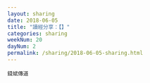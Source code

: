 ```yaml
---
layout: sharing
date: 2018-06-05
title: "讀經分享：【】"
categories: sharing
weekNum: 20
dayNum: 2
permalink: /sharing/2018-06-05-sharing.html
---
```


`錢斌傳道`
